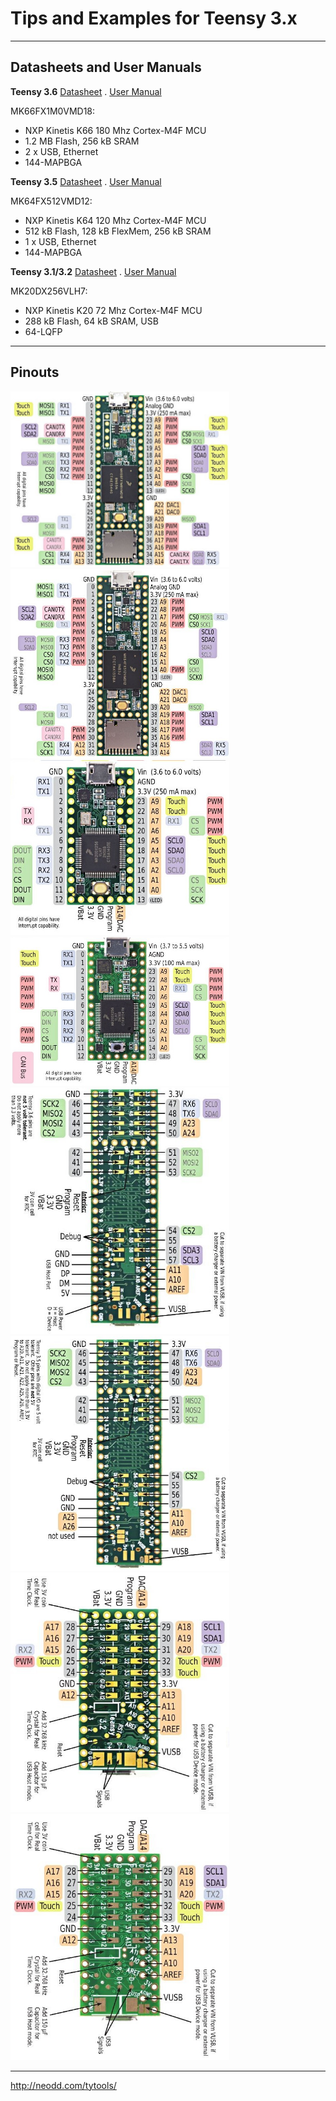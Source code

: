 # Tips and Examples for Teensy 3.x

---
## Datasheets and User Manuals

**Teensy 3.6** [Datasheet](https://www.pjrc.com/teensy/K66P144M180SF5V2.pdf) . [User Manual](https://www.pjrc.com/teensy/K66P144M180SF5RMV2.pdf)

MK66FX1M0VMD18:
- NXP Kinetis K66 180 Mhz Cortex-M4F MCU
- 1.2 MB Flash, 256 kB SRAM
- 2 x USB, Ethernet
- 144-MAPBGA


**Teensy 3.5** [Datasheet](https://www.pjrc.com/teensy/K64P144M120SF5.pdf) . [User Manual](https://www.pjrc.com/teensy/K64P144M120SF5RM.pdf)

MK64FX512VMD12:
- NXP Kinetis K64 120 Mhz Cortex-M4F MCU
- 512 kB Flash, 128 kB FlexMem, 256 kB SRAM
- 1 x USB, Ethernet
- 144-MAPBGA


**Teensy 3.1/3.2** [Datasheet](https://www.pjrc.com/teensy/K20P64M72SF1.pdf) . [User Manual](https://www.pjrc.com/teensy/K20P64M72SF1RM.pdf)

MK20DX256VLH7:
- NXP Kinetis K20 72 Mhz Cortex-M4F MCU
- 288 kB Flash, 64 kB SRAM, USB
- 64-LQFP


---
## Pinouts

<img src="./Pinouts_3.6.jpg" width="350"/><img src="./Pinouts_3.5.jpg" width="350"/>
<img src="./Pinouts_3.2.jpg" width="350"/><img src="./Pinouts_3.1.jpg" width="350"/>
<img src="./Pinouts_3.6_back.jpg" width="350"/><img src="./Pinouts_3.5_back.jpg" width="350"/>
<img src="./Pinouts_3.2_back.jpg" width="350"/><img src="./Pinouts_3.1_back.jpg" width="350"/>

---
http://neodd.com/tytools/